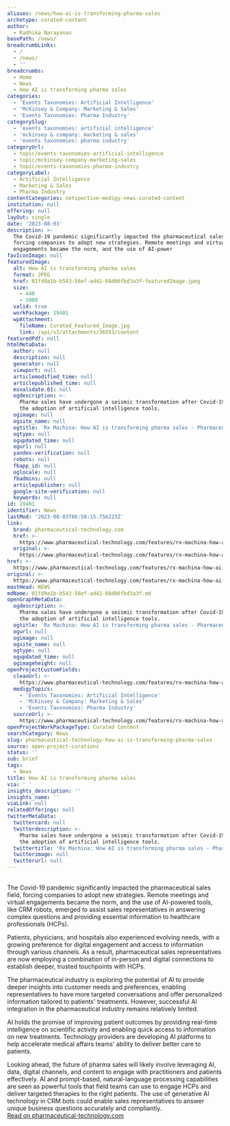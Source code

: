 ```yaml
---
aliases: /news/how-ai-is-transforming-pharma-sales
archetype: curated-content
author:
  - Radhika Narayanan
basePath: /news/
breadcrumbLinks:
  - /
  - /news/
  - ''
breadcrumbs:
  - Home
  - News
  - How AI is transforming pharma sales
categories:
  - 'Events Taxonomies: Artificial Intelligence'
  - 'McKinsey & Company: Marketing & Sales'
  - 'Events Taxonomies: Pharma Industry'
categorySlug:
  - 'events taxonomies: artificial intelligence'
  - 'mckinsey & company: marketing & sales'
  - 'events taxonomies: pharma industry'
categoryUrl:
  - topic/events-taxonomies-artificial-intelligence
  - topic/mckinsey-company-marketing-sales
  - topic/events-taxonomies-pharma-industry
categoryLabel:
  - Artificial Intelligence
  - Marketing & Sales
  - Pharma Industry
contentCategories: netspective-medigy-news-curated-content
institution: null
offering: null
layOut: single
date: '2023-08-03'
description: >-
  The Covid-19 pandemic significantly impacted the pharmaceutical sales field,
  forcing companies to adopt new strategies. Remote meetings and virtual
  engagements became the norm, and the use of AI-power
favIconImage: null
featuredImage:
  alt: How AI is transforming pharma sales
  format: JPEG
  href: 01fd9a1b-b543-56ef-ad41-68d06fbd3a3f-featuredImage.jpeg
  size:
    - 440
    - 1000
  valid: true
  workPackage: 19401
  wpAttachment:
    fileName: Curated_Featured_Image.jpg
    link: /api/v3/attachments/36553/content
featuredPdf: null
htmlMetaData:
  author: null
  description: null
  generator: null
  viewport: null
  articlemodified_time: null
  articlepublished_time: null
  msvalidate.01: null
  ogdescription: >-
    Pharma sales have undergone a seismic transformation after Covid-19, with
    the adoption of artificial intelligence tools.
  ogimage: null
  ogsite_name: null
  ogtitle: 'Rx Machina: How AI is transforming pharma sales - Pharmaceutical Technology'
  ogtype: null
  ogupdated_time: null
  ogurl: null
  yandex-verification: null
  robots: null
  fbapp_id: null
  oglocale: null
  fbadmins: null
  articlepublisher: null
  google-site-verification: null
  keywords: null
id: 19401
identifier: News
lastMod: '2023-08-03T06:58:15.756223Z'
link:
  brand: pharmaceutical-technology.com
  href: >-
    https://www.pharmaceutical-technology.com/features/rx-machina-how-ai-is-transforming-pharma-sales/
  original: >-
    https://www.pharmaceutical-technology.com/features/rx-machina-how-ai-is-transforming-pharma-sales/
href: >-
  https://www.pharmaceutical-technology.com/features/rx-machina-how-ai-is-transforming-pharma-sales/
original: >-
  https://www.pharmaceutical-technology.com/features/rx-machina-how-ai-is-transforming-pharma-sales/
mastHead: NEWS
mdName: 01fd9a1b-b543-56ef-ad41-68d06fbd3a3f.md
openGraphMetaData:
  ogdescription: >-
    Pharma sales have undergone a seismic transformation after Covid-19, with
    the adoption of artificial intelligence tools.
  ogtitle: 'Rx Machina: How AI is transforming pharma sales - Pharmaceutical Technology'
  ogurl: null
  ogimage: null
  ogsite_name: null
  ogtype: null
  ogupdated_time: null
  ogimageheight: null
openProjectCustomFields:
  cleanUrl: >-
    https://www.pharmaceutical-technology.com/features/rx-machina-how-ai-is-transforming-pharma-sales/
  medigyTopics:
    - 'Events Taxonomies: Artificial Intelligence'
    - 'McKinsey & Company: Marketing & Sales'
    - 'Events Taxonomies: Pharma Industry'
  sourceUrl: >-
    https://www.pharmaceutical-technology.com/features/rx-machina-how-ai-is-transforming-pharma-sales/
openProjectWorkPackageType: Curated Content
searchCategory: News
slug: pharmaceutical-technology-how-ai-is-transforming-pharma-sales
source: open-project-curations
status: ''
sub: brief
tags:
  - News
title: How AI is transforming pharma sales
via: ' '
insights_description: ''
insights_name: ''
viaLink: null
relatedOfferings: null
twitterMetaData:
  twittercard: null
  twitterdescription: >-
    Pharma sales have undergone a seismic transformation after Covid-19, with
    the adoption of artificial intelligence tools.
  twittertitle: 'Rx Machina: How AI is transforming pharma sales - Pharmaceutical Technology'
  twitterimage: null
  twitterurl: null
---
```

<p><br>The Covid-19 pandemic significantly impacted the pharmaceutical sales field, forcing companies to adopt new strategies. Remote meetings and virtual engagements became the norm, and the use of AI-powered tools, like CRM robots, emerged to assist sales representatives in answering complex questions and providing essential information to healthcare professionals (HCPs).</p><p>Patients, physicians, and hospitals also experienced evolving needs, with a growing preference for digital engagement and access to information through various channels. As a result, pharmaceutical sales representatives are now employing a combination of in-person and digital connections to establish deeper, trusted touchpoints with HCPs.</p><p>The pharmaceutical industry is exploring the potential of AI to provide deeper insights into customer needs and preferences, enabling representatives to have more targeted conversations and offer personalized information tailored to patients' treatments. However, successful AI integration in the pharmaceutical industry remains relatively limited.</p><p>AI holds the promise of improving patient outcomes by providing real-time intelligence on scientific activity and enabling quick access to information on new treatments. Technology providers are developing AI platforms to help accelerate medical affairs teams' ability to deliver better care to patients.</p><p>Looking ahead, the future of pharma sales will likely involve leveraging AI, data, digital channels, and content to engage with practitioners and patients effectively. AI and prompt-based, natural-language processing capabilities are seen as powerful tools that field teams can use to engage HCPs and deliver targeted therapies to the right patients. The use of generative AI technology in CRM bots could enable sales representatives to answer unique business questions accurately and compliantly.<br><a href="https://www.pharmaceutical-technology.com/features/rx-machina-how-ai-is-transforming-pharma-sales/">Read on pharmaceutical-technology.com</a></p>